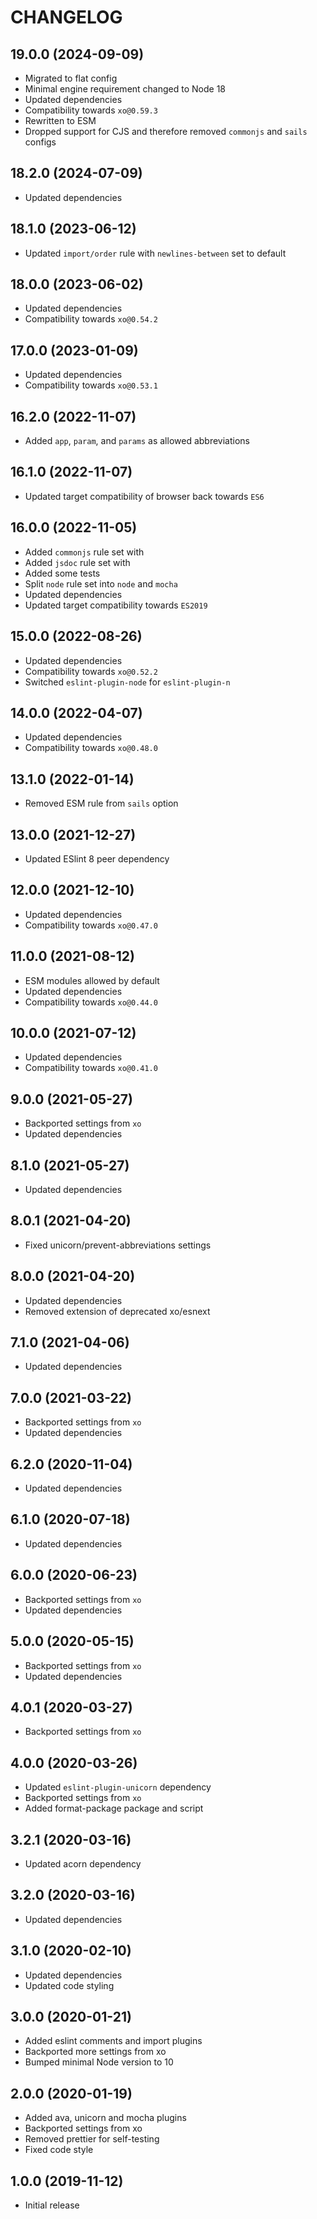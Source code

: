 # CHANGELOG

## 19.0.0 (2024-09-09)

- Migrated to flat config
- Minimal engine requirement changed to Node 18
- Updated dependencies
- Compatibility towards `xo@0.59.3`
- Rewritten to ESM
- Dropped support for CJS and therefore removed `commonjs` and `sails` configs

## 18.2.0 (2024-07-09)

- Updated dependencies

## 18.1.0 (2023-06-12)

- Updated `import/order` rule with `newlines-between` set to default

## 18.0.0 (2023-06-02)

- Updated dependencies
- Compatibility towards `xo@0.54.2`

## 17.0.0 (2023-01-09)

- Updated dependencies
- Compatibility towards `xo@0.53.1`

## 16.2.0 (2022-11-07)

- Added `app`, `param`, and `params` as allowed abbreviations

## 16.1.0 (2022-11-07)

- Updated target compatibility of browser back towards `ES6`

## 16.0.0 (2022-11-05)

- Added `commonjs` rule set with
- Added `jsdoc` rule set with
- Added some tests
- Split `node` rule set into `node` and `mocha`
- Updated dependencies
- Updated target compatibility towards `ES2019`

## 15.0.0 (2022-08-26)

- Updated dependencies
- Compatibility towards `xo@0.52.2`
- Switched `eslint-plugin-node` for `eslint-plugin-n`

## 14.0.0 (2022-04-07)

- Updated dependencies
- Compatibility towards `xo@0.48.0`

## 13.1.0 (2022-01-14)

- Removed ESM rule from `sails` option

## 13.0.0 (2021-12-27)

- Updated ESlint 8 peer dependency

## 12.0.0 (2021-12-10)

- Updated dependencies
- Compatibility towards `xo@0.47.0`

## 11.0.0 (2021-08-12)

- ESM modules allowed by default
- Updated dependencies
- Compatibility towards `xo@0.44.0`

## 10.0.0 (2021-07-12)

- Updated dependencies
- Compatibility towards `xo@0.41.0`

## 9.0.0 (2021-05-27)

- Backported settings from `xo`
- Updated dependencies

## 8.1.0 (2021-05-27)

- Updated dependencies

## 8.0.1 (2021-04-20)

- Fixed unicorn/prevent-abbreviations settings

## 8.0.0 (2021-04-20)

- Updated dependencies
- Removed extension of deprecated xo/esnext

## 7.1.0 (2021-04-06)

- Updated dependencies

## 7.0.0 (2021-03-22)

- Backported settings from `xo`
- Updated dependencies

## 6.2.0 (2020-11-04)

- Updated dependencies

## 6.1.0 (2020-07-18)

- Updated dependencies

## 6.0.0 (2020-06-23)

- Backported settings from `xo`
- Updated dependencies

## 5.0.0 (2020-05-15)

- Backported settings from `xo`
- Updated dependencies

## 4.0.1 (2020-03-27)

- Backported settings from `xo`

## 4.0.0 (2020-03-26)

- Updated `eslint-plugin-unicorn` dependency
- Backported settings from `xo`
- Added format-package package and script

## 3.2.1 (2020-03-16)

- Updated acorn dependency

## 3.2.0 (2020-03-16)

- Updated dependencies

## 3.1.0 (2020-02-10)

- Updated dependencies
- Updated code styling

## 3.0.0 (2020-01-21)

- Added eslint comments and import plugins
- Backported more settings from xo
- Bumped minimal Node version to 10

## 2.0.0 (2020-01-19)

- Added ava, unicorn and mocha plugins
- Backported settings from xo
- Removed prettier for self-testing
- Fixed code style

## 1.0.0 (2019-11-12)

- Initial release
